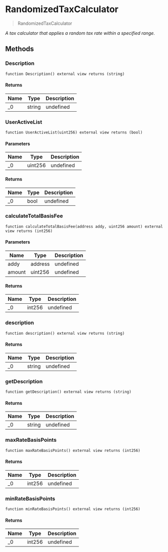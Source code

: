 # RandomizedTaxCalculator



> RandomizedTaxCalculator



*A tax calculator that applies a random tax rate within a specified range.*

## Methods

### Description

```solidity
function Description() external view returns (string)
```






#### Returns

| Name | Type | Description |
|---|---|---|
| _0 | string | undefined |

### UserActiveList

```solidity
function UserActiveList(uint256) external view returns (bool)
```





#### Parameters

| Name | Type | Description |
|---|---|---|
| _0 | uint256 | undefined |

#### Returns

| Name | Type | Description |
|---|---|---|
| _0 | bool | undefined |

### calculateTotalBasisFee

```solidity
function calculateTotalBasisFee(address addy, uint256 amount) external view returns (int256)
```





#### Parameters

| Name | Type | Description |
|---|---|---|
| addy | address | undefined |
| amount | uint256 | undefined |

#### Returns

| Name | Type | Description |
|---|---|---|
| _0 | int256 | undefined |

### description

```solidity
function description() external view returns (string)
```






#### Returns

| Name | Type | Description |
|---|---|---|
| _0 | string | undefined |

### getDescription

```solidity
function getDescription() external view returns (string)
```






#### Returns

| Name | Type | Description |
|---|---|---|
| _0 | string | undefined |

### maxRateBasisPoints

```solidity
function maxRateBasisPoints() external view returns (int256)
```






#### Returns

| Name | Type | Description |
|---|---|---|
| _0 | int256 | undefined |

### minRateBasisPoints

```solidity
function minRateBasisPoints() external view returns (int256)
```






#### Returns

| Name | Type | Description |
|---|---|---|
| _0 | int256 | undefined |




